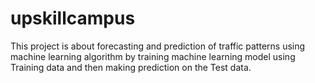 # upskillcampus
This project is about forecasting and prediction of traffic patterns using machine learning algorithm by training machine learning model using Training data and then making prediction on the Test data.
